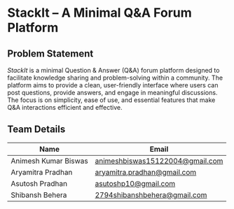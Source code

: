 # StackIt – A Minimal Q&A Forum Platform

## Problem Statement

*StackIt* is a minimal Question & Answer (Q&A) forum platform designed to facilitate knowledge sharing and problem-solving within a community. The platform aims to provide a clean, user-friendly interface where users can post questions, provide answers, and engage in meaningful discussions. The focus is on simplicity, ease of use, and essential features that make Q&A interactions efficient and effective.

## Team Details

| Name                  | Email                             |
|-----------------------|-----------------------------------|
| Animesh Kumar Biswas  | animeshbiswas15122004@gmail.com   |
| Aryamitra Pradhan     | aryamitra.pradhan@gmail.com       |
| Asutosh Pradhan       | asutoshp10@gmail.com              |
| Shibansh Behera       | 2794shibanshbehera@gmail.com      |
